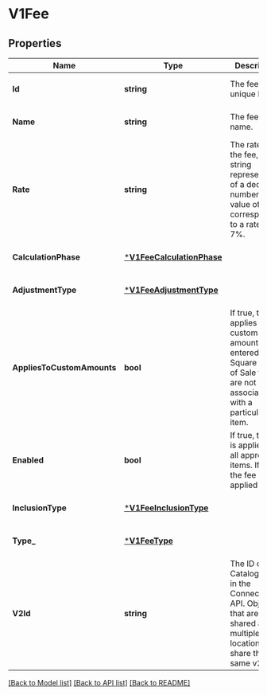 # V1Fee

## Properties
Name | Type | Description | Notes
------------ | ------------- | ------------- | -------------
**Id** | **string** | The fee&#x27;s unique ID. | [optional] [default to null]
**Name** | **string** | The fee&#x27;s name. | [optional] [default to null]
**Rate** | **string** | The rate of the fee, as a string representation of a decimal number. A value of 0.07 corresponds to a rate of 7%. | [optional] [default to null]
**CalculationPhase** | [***V1FeeCalculationPhase**](V1FeeCalculationPhase.md) |  | [optional] [default to null]
**AdjustmentType** | [***V1FeeAdjustmentType**](V1FeeAdjustmentType.md) |  | [optional] [default to null]
**AppliesToCustomAmounts** | **bool** | If true, the fee applies to custom amounts entered into Square Point of Sale that are not associated with a particular item. | [optional] [default to null]
**Enabled** | **bool** | If true, the fee is applied to all appropriate items. If false, the fee is not applied at all. | [optional] [default to null]
**InclusionType** | [***V1FeeInclusionType**](V1FeeInclusionType.md) |  | [optional] [default to null]
**Type_** | [***V1FeeType**](V1FeeType.md) |  | [optional] [default to null]
**V2Id** | **string** | The ID of the CatalogObject in the Connect v2 API. Objects that are shared across multiple locations share the same v2 ID. | [optional] [default to null]

[[Back to Model list]](../README.md#documentation-for-models) [[Back to API list]](../README.md#documentation-for-api-endpoints) [[Back to README]](../README.md)

